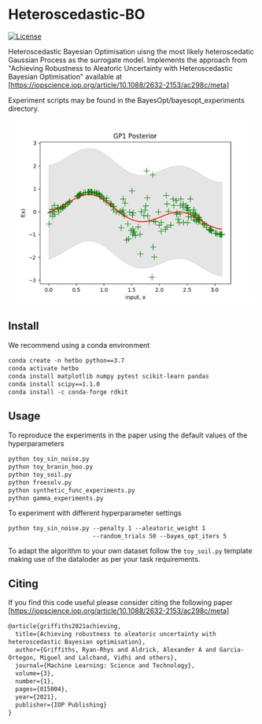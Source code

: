 # Heteroscedastic-BO

[![License](https://img.shields.io/badge/license-MIT-green.svg)](LICENSE)

Heteroscedastic Bayesian Optimisation uisng the most likely heteroscedatic Gaussian Process as the surrogate model. Implements the approach from "Achieving Robustness to Aleatoric Uncertainty with Heteroscedastic Bayesian Optimisation" available at [https://iopscience.iop.org/article/10.1088/2632-2153/ac298c/meta]

Experiment scripts may be found in the BayesOpt/bayesopt_experiments directory.

<p align="center">
  <img src="heteroscedastic_gp.gif" width="500" title="logo">
</p>

## Install

We recommend using a conda environment

```
conda create -n hetbo python==3.7
conda activate hetbo
conda install matplotlib numpy pytest scikit-learn pandas
conda install scipy==1.1.0
conda install -c conda-forge rdkit
```

## Usage

To reproduce the experiments in the paper using the default values of the hyperparameters

```
python toy_sin_noise.py
python toy_branin_hoo.py
python toy_soil.py
python freesolv.py
python synthetic_func_experiments.py
python gamma_experiments.py
```

To experiment with different hyperparameter settings

```
python toy_sin_noise.py --penalty 1 --aleatoric_weight 1 
                        --random_trials 50 --bayes_opt_iters 5 
```

To adapt the algorithm to your own dataset follow the `toy_soil.py` template making use of the dataloder as
per your task requirements.

## Citing

If you find this code useful please consider citing the following paper [https://iopscience.iop.org/article/10.1088/2632-2153/ac298c/meta]

```
@article{griffiths2021achieving,
  title={Achieving robustness to aleatoric uncertainty with heteroscedastic Bayesian optimisation},
  author={Griffiths, Ryan-Rhys and Aldrick, Alexander A and Garcia-Ortegon, Miguel and Lalchand, Vidhi and others},
  journal={Machine Learning: Science and Technology},
  volume={3},
  number={1},
  pages={015004},
  year={2021},
  publisher={IOP Publishing}
}
```
